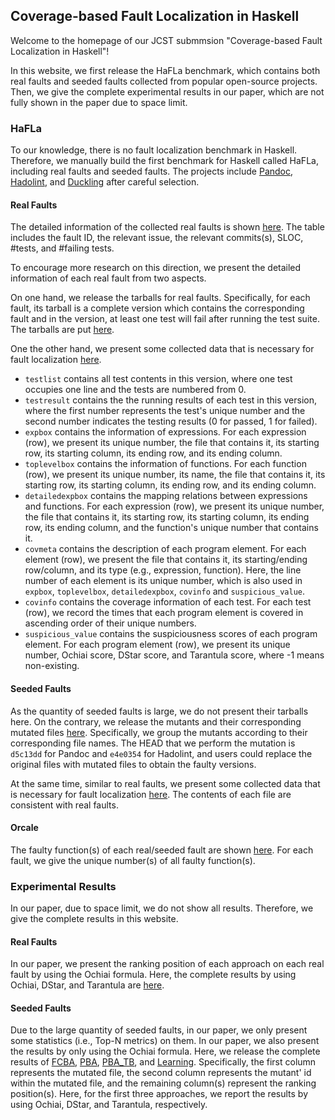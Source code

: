 ## Coverage-based Fault Localization in Haskell

Welcome to the homepage of our JCST submmsion "Coverage-based Fault Localization in Haskell"!

In this website, we first release the HaFLa benchmark, which contains both real faults and seeded faults collected from popular open-source projects. Then, we give the complete experimental results in our paper, which are not fully shown in the paper due to space limit.

### HaFLa

To our knowledge, there is no fault localization benchmark in Haskell. Therefore, we manually build the first benchmark for Haskell called HaFLa, including real faults and seeded faults. The projects include [Pandoc](https://github.com/jgm/pandoc), [Hadolint](https://github.com/hadolint/hadolint), and [Duckling](https://github.com/facebook/duckling) after careful selection.

#### Real Faults

The detailed information of the collected real faults is shown [here](HaFLa/Faults_Information_for_HaFLa_RealFaults.pdf). The table includes the fault ID, the relevant issue, the relevant commits(s), SLOC, \#tests, and \#failing tests.

To encourage more research on this direction, we present the detailed information of each real fault from two aspects.

On one hand, we release the tarballs for real faults. Specifically, for each fault, its tarball is a complete version which contains the corresponding fault and in the version, at least one test will fail after running the test suite. The tarballs are put [here](https://drive.google.com/file/d/1ch7Ah5TEMGmHjZwl3aY53dKsm-pFidOO/view?usp=sharing).

One the other hand, we present some collected data that is necessary for fault localization [here](https://drive.google.com/file/d/1vBCDVK9ANKxqeUm5fQ6nYxtpijRFv3Hg/view?usp=sharing).

* ```testlist``` contains all test contents in this version, where one test occupies one line and the tests are numbered from 0.
* ```testresult``` contains the the running results of each test in this version, where the first number represents the test's unique number and the second number indicates the testing results (0 for passed, 1 for failed).
* ```expbox``` contains the information of expressions. For each expression (row), we present its unique number, the file that contains it, its starting row, its starting column, its ending row, and its ending column.
* ```toplevelbox``` contains the information of functions. For each function (row), we present its unique number, its name, the file that contains it, its starting row, its starting column, its ending row, and its ending column.
* ```detailedexpbox``` contains the mapping relations between expressions and functions. For each expression (row), we present its unique number, the file that contains it, its starting row, its starting column, its ending row, its ending column, and the function's unique number that contains it.
* ```covmeta``` contains the description of each program element. For each element (row), we present the file that contains it, its starting/ending row/column, and its type (e.g., expression, function). Here, the line number of each element is its unique number, which is also used in ```expbox```, ```toplevelbox```, ```detailedexpbox```, ```covinfo``` and ```suspicious_value```.
* ```covinfo``` contains the coverage information of each test. For each test (row), we record the times that each program element is covered in ascending order of their unique numbers.
* ```suspicious_value``` contains the suspiciousness scores of each program element. For each program element (row), we present its unique number, Ochiai score, DStar score, and Tarantula score, where -1 means non-existing.

#### Seeded Faults

As the quantity of seeded faults is large, we do not present their tarballs here. On the contrary, we release the mutants and their corresponding mutated files [here](https://drive.google.com/file/d/1ZAaZLhAi953UqIiNzE2zqfd2mOs1KZ-9/view?usp=sharing). Specifically, we group the mutants according to their corresponding file names. The HEAD that we perform the mutation is ```d5c13dd``` for Pandoc and ```e4e0354``` for Hadolint, and users could replace the original files with mutated files to obtain the faulty versions.

At the same time, similar to real faults, we present some collected data that is necessary for fault localization [here](https://drive.google.com/file/d/1uUEk5YB3j8XFN7TWxHCycqP22F64tc9W/view?usp=sharing). The contents of each file are consistent with real faults.

#### Orcale

The faulty function(s) of each real/seeded fault are shown [here](HaFLa/oracle). For each fault, we give the unique number(s) of all faulty function(s).

### Experimental Results

In our paper, due to space limit, we do not show all results. Therefore, we give the complete results in this website.

#### Real Faults

In our paper, we present the ranking position of each approach on each real fault by using the Ochiai formula. Here, the complete results by using Ochiai, DStar, and Tarantula are [here](Results/Result_on_Real_Faults.pdf).

#### Seeded Faults

Due to the large quantity of seeded faults, in our paper, we only present some statistics (i.e., Top-N metrics) on them. In our paper, we also present the results by only using the Ochiai formula. Here, we release the complete results of [FCBA](Results/FCBA_seeded), [PBA](Results/PBA_seeded), [PBA\_TB](Results/PBA_TB_seeded), and [Learning](Results/Learning_seeded). Specifically, the first column represents the mutated file, the second column represents the mutant' id within the mutated file, and the remaining column(s) represent the ranking position(s). Here, for the first three approaches, we report the results by using Ochiai, DStar, and Tarantula, respectively.

